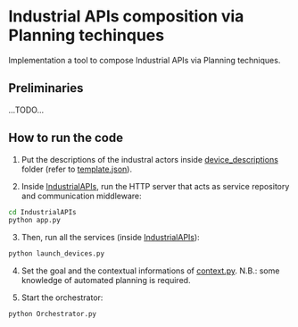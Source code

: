 # Industrial APIs composition via Planning techinques

Implementation a tool to compose Industrial APIs via Planning techniques.

## Preliminaries

...TODO...

## How to run the code

1. Put the descriptions of the industral actors inside [device_descriptions](IndustrialAPIs/actors_api/device_descriptions) folder (refer to [template.json](IndustrialAPIs/actors_api/device_descriptions/template.json)).

2. Inside [IndustrialAPIs](IndustrialAPIs), run the HTTP server that acts as service repository and communication middleware:
```sh
cd IndustrialAPIs
python app.py
```

3. Then, run all the services (inside [IndustrialAPIs](IndustrialAPIs)):
```sh
python launch_devices.py
```

4. Set the goal and the contextual informations of [context.py](context.py). N.B.: some knowledge of automated planning is required.

5. Start the orchestrator:
```sh
python Orchestrator.py
```
